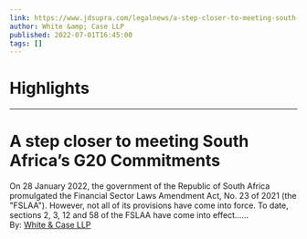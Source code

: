 ```yaml
---
link: https://www.jdsupra.com/legalnews/a-step-closer-to-meeting-south-africa-s-7113324/
author: White &amp; Case LLP
published: 2022-07-01T16:45:00
tags: []
---
```

# Highlights


---
# A step closer to meeting South Africa’s G20 Commitments

On 28 January 2022, the government of the Republic of South Africa promulgated the Financial Sector Laws Amendment Act, No. 23 of 2021 (the "FSLAA"). However, not all of its provisions have come into force. To date, sections 2, 3, 12 and 58 of the FSLAA have come into effect......  
By: [White & Case LLP](https://www.jdsupra.com/profile/white_case/)